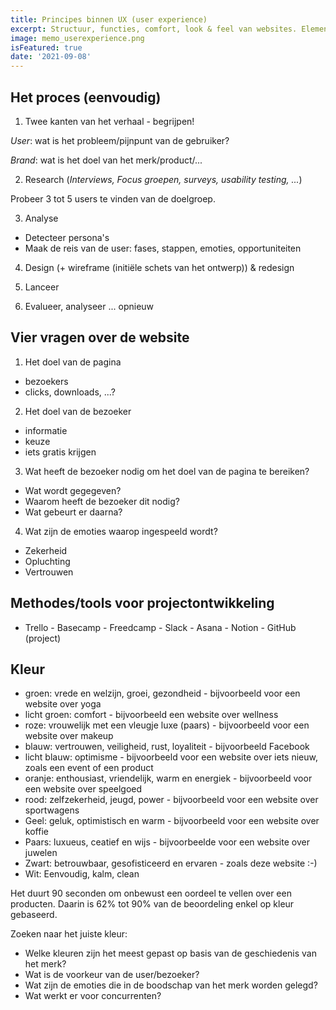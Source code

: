 ```yaml
---
title: Principes binnen UX (user experience) 
excerpt: Structuur, functies, comfort, look & feel van websites. Elementen om op te letten. 
image: memo_userexperience.png
isFeatured: true
date: '2021-09-08'
---
```


## Het proces (eenvoudig)

1. Twee kanten van het verhaal - begrijpen!

*User*: wat is het probleem/pijnpunt van de gebruiker?

*Brand*: wat is het doel van het merk/product/... 

2. Research 
(*Interviews, Focus groepen, surveys, usability testing, ...*)

Probeer 3 tot 5 users te vinden van de doelgroep.

3. Analyse
- Detecteer persona's
- Maak de reis van de user: fases, stappen, emoties, opportuniteiten

4. Design (+ wireframe (initiële schets van het ontwerp)) & redesign

5. Lanceer

6. Evalueer, analyseer ... opnieuw

## Vier vragen over de website

1. Het doel van de pagina

- bezoekers
- clicks, downloads, ...?

2. Het doel van de bezoeker

- informatie
- keuze
- iets gratis krijgen

3. Wat heeft de bezoeker nodig om het doel van de pagina te bereiken?

- Wat wordt gegegeven?
- Waarom heeft de bezoeker dit nodig?
- Wat gebeurt er daarna? 

4. Wat zijn de emoties waarop ingespeeld wordt? 

- Zekerheid
- Opluchting
- Vertrouwen

## Methodes/tools voor projectontwikkeling

- Trello - Basecamp - Freedcamp - Slack - Asana - Notion - GitHub (project)

## Kleur

- groen: vrede en welzijn, groei, gezondheid - bijvoorbeeld voor een website over yoga
- licht groen: comfort - bijvoorbeeld een website over wellness
- roze: vrouwelijk met een vleugje luxe (paars) - bijvoorbeeld voor een website over makeup
- blauw: vertrouwen, veiligheid, rust, loyaliteit - bijvoorbeeld Facebook
- licht blauw: optimisme - bijvoorbeeld voor een website over iets nieuw, zoals een event of een product
- oranje: enthousiast, vriendelijk, warm en energiek - bijvoorbeeld voor een website over speelgoed
- rood: zelfzekerheid, jeugd, power - bijvoorbeeld voor een website over sportwagens
- Geel: geluk, optimistisch en warm - bijvoorbeeld voor een website over koffie
- Paars: luxueus, ceatief en wijs - bijvoorbeelde voor een website over juwelen
- Zwart: betrouwbaar, gesofisticeerd en ervaren - zoals deze website :-) 
- Wit: Eenvoudig, kalm, clean 

Het duurt 90 seconden om onbewust een oordeel te vellen over een producten. Daarin is 62% tot 90% van de beoordeling enkel op kleur gebaseerd. 

Zoeken naar het juiste kleur:

- Welke kleuren zijn het meest gepast op basis van de geschiedenis van het merk?
- Wat is de voorkeur van de user/bezoeker?
- Wat zijn de emoties die in de boodschap van het merk worden gelegd?
- Wat werkt er voor concurrenten? 

